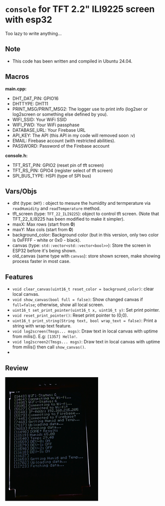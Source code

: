 # ```console``` for TFT 2.2" ILI9225 screen with esp32

Too lazy to write anything...

## Note

- This code has been written and compiled in Ubuntu 24.04.

## Macros

**main.cpp:**

- DHT_DAT_PIN: GPIO16
- DHTTYPE: DHT11
- PRINT_MSG/PRINT_MSG2: The logger use to print info (log2ser or log2screen or something else defined by you).
- WIFI_SSID: Your WiFi SSID
- WIFI_PWD: Your WiFi passphase
- DATABASE_URL: Your Firebase URL
- API_KEY: The API (this API in my code will removed soon :v)
- EMAIL: Firebase account (with restricted abilities).
- PASSWORD: Password of the Firebase account

**console.h:**

- TFT_RST_PIN: GPIO2 (reset pin of tft screen)
- TFT_RS_PIN: GPIO4 (register select of tft screen)
- SPI_BUS_TYPE: HSPI (type of SPI bus)

## Vars/Objs

- dht (type: `DHT`) : object to mesure the humidity and termperature via `readHumidity` and `readTemperature` method.
- tft_screen (type: `TFT_22_ILI9225`): object to control tft screen. (Note that TFT_22_ILI9225 has been modified to make it simpler).
- maxX: Max rows (start from **0**)
- maxY: Max cols (start from **0**)
- background_color: Background color (but in this version, only two color is 0xFFFF - white or 0x0 - black).
- canvas (type: `std::vector<std::vector<bool>>`): Store the screen in ESP32 before it's being shown.
- old_canvas (same type with `canvas`): store shown screen, make showing process faster in most case.

## Features

- `void clear_canvas(uint16_t reset_color = background_color)`: clear local canvas.
- `void show_canvas(bool full = false)`: Show changed canvas if `full=false`; otherwise, show all local screen.
- `uint16_t set_print_pointer(uint16_t x, uint16_t y)`: Set print pointer.
- `void reset_print_pointer()`: Reset print pointer to (0;0).
- `uint16_t print_string(String text, bool wrap_text = false)`: Print a string with wrap text feature.
- `void log2screen(Tmsgs... msgs)`: Draw text in local canvas with uptime from milis(). E.g: `[1357] Hello!`.
- `void log2screen2(Tmsgs... msgs)`: Draw text in local canvas with uptime from milis() then call `show_canvas()`.
- 

## Review

<img src="imgs/image.png" style="width:300px;" alt="img">
